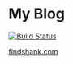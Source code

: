 # My Blog

[![Build Status](https://travis-ci.com/sko00o/sko00o.github.io.svg?branch=hexo)](https://travis-ci.com/sko00o/sko00o.github.io)

[findshank.com](http://www.findshank.com)
